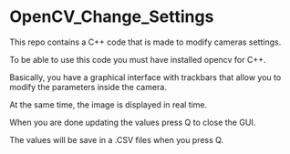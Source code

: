 # OpenCV_Change_Settings

This repo contains a C++ code that is made to modify cameras settings.

To be able to use this code you must have installed opencv for C++.

Basically, you have a graphical interface with trackbars that allow you to modify the parameters inside the camera.

At the same time, the image is displayed in real time.

When you are done updating the values press Q to close the GUI. 

The values will be save in a .CSV files when you press Q.
